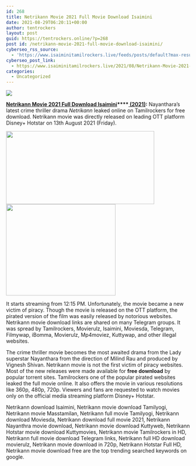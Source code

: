 ```yaml
---
id: 268
title: Netrikann Movie 2021 Full Movie Download Isaimini
date: 2021-08-29T06:20:11+00:00
author: tentrockers
layout: post
guid: https://tentrockers.online/?p=268
post id: /netrikann-movie-2021-full-movie-download-isaimini/
cyberseo_rss_source:
  - 'https://www.isaiminitamilrockers.live/feeds/posts/default?max-results=150&start-index=1'
cyberseo_post_link:
  - https://www.isaiminitamilrockers.live/2021/08/Netrikann-Movie-2021-Full-Movie-Download-Isaimini.html
categories:
  - Uncategorized
---
```

<div class="media_block">
  <img src="https://1.bp.blogspot.com/-XwR20AxZd5s/YRccwniKimI/AAAAAAAABII/vmRMDnOnIMkKzCoAFsbF2ph24IN9zoxCwCLcBGAsYHQ/s72-w406-h200-c/netrikann-nayanthara-movie-download-isaimini-tamilrockers-tamilyogi-60c47e2b7224f-1623490091.jpg" class="media_thumbnail" />
</div>

<meta content="Netrikann Movie 2021 Full Download Isaimini &nbsp;(2021) : &nbsp;Nayanthara’s latest crime thriller drama&nbsp; Netrikann &nbsp;leaked online on Tamilrockers fo..." name="twitter:description" />

  


<center>
</center>

**[Netrikann Movie 2021 Full Download Isaimini](https://www.tamilrockerz.online/netrikann-movie-2021-full-movie-download-isaimini/)****[&nbsp;(2021)](https://www.tamilrockerz.online/netrikann-movie-2021-full-movie-download-isaimini/):**&nbsp;Nayanthara’s latest crime thriller drama&nbsp;_Netrikann_&nbsp;leaked online on Tamilrockers for free download. Netrikann movie was directly released on leading OTT platform Disney+ Hotstar on 13th August 2021 (Friday).

<div class="separator">
  <a href="https://1.bp.blogspot.com/-XwR20AxZd5s/YRccwniKimI/AAAAAAAABII/vmRMDnOnIMkKzCoAFsbF2ph24IN9zoxCwCLcBGAsYHQ/s300/netrikann-nayanthara-movie-download-isaimini-tamilrockers-tamilyogi-60c47e2b7224f-1623490091.jpg" imageanchor="1"><img loading="lazy" border="0" data-original-height="168" data-original-width="300" height="200" src="https://1.bp.blogspot.com/-XwR20AxZd5s/YRccwniKimI/AAAAAAAABII/vmRMDnOnIMkKzCoAFsbF2ph24IN9zoxCwCLcBGAsYHQ/w406-h200/netrikann-nayanthara-movie-download-isaimini-tamilrockers-tamilyogi-60c47e2b7224f-1623490091.jpg" width="406" /></a>
</div>



<div class="separator">
  <a href="https://www.tamilrockerz.online/netrikann-movie-2021-full-movie-download-isaimini/" imageanchor="1"><img loading="lazy" border="0" data-original-height="250" data-original-width="300" height="250" src="https://1.bp.blogspot.com/-nfbzYVobUik/YMlpOerzdgI/AAAAAAAAA3Y/aAupsOUs_WMY6Lv7R1OtZhI6OqaRh-YAwCPcBGAYYCw/s0/e854879156f0849f3d27a89db88ed039.png" width="300" /></a>
</div>

It starts streaming from 12:15 PM. Unfortunately, the movie became a new victim of piracy. Though the movie is released on the OTT platform, the pirated version of the film was easily released by notorious websites. Netrikann movie download links are shared on many Telegram groups. It was spread by Tamilrockers, Movierulz, Isaimini, Moviesda, Telegram, Filmywap, iBomma, Movierulz, Mp4moviez, Kuttywap, and other illegal websites.

The crime thriller movie becomes the most awaited drama from the Lady superstar Nayanthara from the direction of Milind Rau and produced by Vignesh Shivan. Netrikann movie is not the first victim of piracy websites. Most of the new releases were made available for&nbsp;**free download**&nbsp;by popular torrent sites.&nbsp;Tamilrockers&nbsp;one of the popular pirated websites leaked the full movie online. It also offers the movie in various resolutions like 360p, 480p, 720p. Viewers and fans are requested to watch movies only on the official media streaming platform Disney+ Hotstar.

Netrikann download Isaimini, Netrikann movie download Tamilyogi, Netrikann movie Masstamilan, Netrikann full movie Tamilyogi, Netrikann download Moviesda, Netrikann download full movie 2021, Netrikann Nayanthra movie download, Netrikann movie download Kuttyweb, Netrikann Hotstar movie download Kuttymovies, Netrikann movie Tamilrockers in HD, Netrikann full movie download Telegram links, Netrikann full HD download movierulz, Netrikann movie download in 720p, Netrikann Hotstar Full HD, Netrikann movie download free are the top trending searched keywords on google.

&nbsp;&nbsp;

<center>
</center>